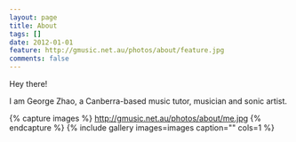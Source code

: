 ```yaml
---
layout: page
title: About
tags: []
date: 2012-01-01
feature: http://gmusic.net.au/photos/about/feature.jpg
comments: false
---
```


Hey there!

I am George Zhao, a Canberra-based music tutor, musician and sonic artist.

{% capture images %}
	http://gmusic.net.au/photos/about/me.jpg
{% endcapture %}
{% include gallery images=images caption="" cols=1 %}

